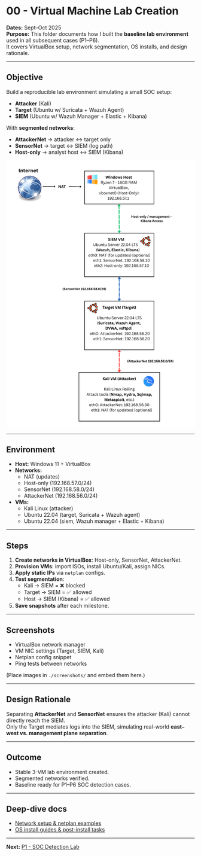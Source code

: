 # 00 - Virtual Machine Lab Creation

**Dates:** Sept–Oct 2025  
**Purpose:** This folder documents how I built the **baseline lab environment** used in all subsequent cases (P1–P6).  
It covers VirtualBox setup, network segmentation, OS installs, and design rationale.  

---

## Objective
Build a reproducible lab environment simulating a small SOC setup:  
- **Attacker** (Kali)  
- **Target** (Ubuntu w/ Suricata + Wazuh Agent)  
- **SIEM** (Ubuntu w/ Wazuh Manager + Elastic + Kibana)  

With **segmented networks**:  
- **AttackerNet** -> attacker <-> target only  
- **SensorNet** -> target <-> SIEM (log path)  
- **Host-only** -> analyst host <-> SIEM (Kibana)  

<p align="center">
  <img src="./screenshots/Topology.png" alt="SOC Lab banner" width="1000">
</p>

---

## Environment
- **Host:** Windows 11 + VirtualBox  
- **Networks:**
  - NAT (updates)
  - Host-only (192.168.57.0/24)
  - SensorNet (192.168.58.0/24)
  - AttackerNet (192.168.56.0/24)  
- **VMs:**
  - Kali Linux (attacker)
  - Ubuntu 22.04 (target, Suricata + Wazuh agent)
  - Ubuntu 22.04 (siem, Wazuh manager + Elastic + Kibana)

---

## Steps
1. **Create networks in VirtualBox**: Host-only, SensorNet, AttackerNet.  
2. **Provision VMs**: import ISOs, install Ubuntu/Kali, assign NICs.  
3. **Apply static IPs** via `netplan` configs.  
4. **Test segmentation**:
   - Kali -> SIEM = ❌ blocked
   - Target -> SIEM = ✅ allowed
   - Host -> SIEM (Kibana) = ✅ allowed  
5. **Save snapshots** after each milestone.

---

## Screenshots
- VirtualBox network manager  
- VM NIC settings (Target, SIEM, Kali)  
- Netplan config snippet  
- Ping tests between networks  

(Place images in `./screenshots/` and embed them here.)

---

## Design Rationale
Separating **AttackerNet** and **SensorNet** ensures the attacker (Kali) cannot directly reach the SIEM.  
Only the Target mediates logs into the SIEM, simulating real-world **east–west vs. management plane separation**.  

---

## Outcome
- Stable 3-VM lab environment created.  
- Segmented networks verified.  
- Baseline ready for P1–P6 SOC detection cases.  

---

## Deep-dive docs
- [Network setup & netplan examples](./network-setup.md)  
- [OS install guides & post-install tasks](./install-guides.md)  

---

**Next:** [P1 - SOC Detection Lab](../01-P1-SOC-Detection-Lab/README.md)

